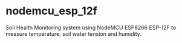 # nodemcu_esp_12f
Soil Health Monitoring system using NodeMCU ESP8266 ESP-12F to measure temperature, soil water tension and humidity.
